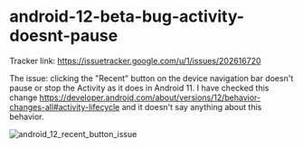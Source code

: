 # android-12-beta-bug-activity-doesnt-pause

Tracker link: https://issuetracker.google.com/u/1/issues/202616720

The issue: clicking the "Recent" button on the device navigation bar doesn't pause or stop the Activity as it does in Android 11. I have checked this change https://developer.android.com/about/versions/12/behavior-changes-all#activity-lifecycle and it doesn't say anything about this behavior.

![android_12_recent_button_issue](https://user-images.githubusercontent.com/1776230/136740370-6d2c4435-b49c-4747-a4a5-7b031e5d7615.gif)

